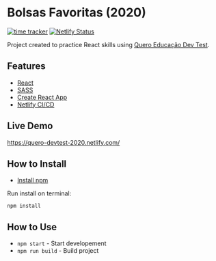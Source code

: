 # Bolsas Favoritas (2020)

[![time tracker](https://wakatime.com/badge/github/marceloglacial/2020-quero-devtest-react.svg)](https://wakatime.com/badge/github/marceloglacial/2020-quero-devtest-react) [![Netlify Status](https://api.netlify.com/api/v1/badges/624c2bb1-d323-4d12-8047-a52ead1bbf28/deploy-status)](https://app.netlify.com/sites/quero-devtest-2020/deploys)

Project created to practice React skills using [Quero Educação Dev Test](https://github.com/quero-edu/front-end-test-quero).

## Features

- [React](https://github.com/facebook/create-react-app)
- [SASS](https://github.com/facebook/create-react-app)
- [Create React App](https://github.com/facebook/create-react-app)
- [Netlify CI/CD](https://app.netlify.com/sites/quero-devtest-2020/deploys)

## Live Demo

https://quero-devtest-2020.netlify.com/

## How to Install

- [Install npm](https://www.npmjs.com/get-npm)

Run install on terminal:

```terminal
npm install
```

## How to Use

- `npm start` - Start developement
- `npm run build` - Build project
